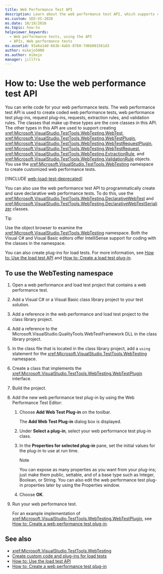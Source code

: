 ```yaml
---
title: Web Performance Test API
description: Learn about the web performance test API, which supports coded web performance tests, test plug-ins, request plug-ins, requests, and extraction/validation rules.
ms.custom: SEO-VS-2020
ms.date: 10/19/2016
ms.topic: how-to
helpviewer_keywords: 
  - Web performance tests, using the API
  - APIs, Web performance tests
ms.assetid: 93a6a1dd-663b-4ab5-8760-7d6b081561d3
author: mikejo5000
ms.author: mikejo
manager: jillfra
---
```

# How to: Use the web performance test API

You can write code for your web performance tests. The web performance test API is used to create coded web performance tests, web performance test plug-ins, request plug-ins, requests, extraction rules, and validation rules. The classes that make up these types are the core classes in this API. The other types in this API are used to support creating <xref:Microsoft.VisualStudio.TestTools.WebTesting.WebTest>, <xref:Microsoft.VisualStudio.TestTools.WebTesting.WebTestPlugin>, <xref:Microsoft.VisualStudio.TestTools.WebTesting.WebTestRequestPlugin>, <xref:Microsoft.VisualStudio.TestTools.WebTesting.WebTestRequest>, <xref:Microsoft.VisualStudio.TestTools.WebTesting.ExtractionRule>, and <xref:Microsoft.VisualStudio.TestTools.WebTesting.ValidationRule> objects. You use the <xref:Microsoft.VisualStudio.TestTools.WebTesting> namespace to create customized web performance tests.

[!INCLUDE [web-load-test-deprecated](includes/web-load-test-deprecated.md)]

You can also use the web performance test API to programmatically create and save declarative web performance tests. To do this, use the <xref:Microsoft.VisualStudio.TestTools.WebTesting.DeclarativeWebTest> and <xref:Microsoft.VisualStudio.TestTools.WebTesting.DeclarativeWebTestSerializer> classes.

> [!TIP]
> Use the object browser to examine the <xref:Microsoft.VisualStudio.TestTools.WebTesting> namespace. Both the Visual C# and Visual Basic editors offer IntelliSense support for coding with the classes in the namespace.

You can also create plug-ins for load tests. For more information, see [How to: Use the load test API](../test/how-to-use-the-load-test-api.md) and [How to: Create a load test plug-in](../test/how-to-create-a-load-test-plug-in.md).

## To use the WebTesting namespace

1. Open a web performance and load test project that contains a web performance test.

2. Add a Visual C# or a Visual Basic class library project to your test solution.

3. Add a reference in the web performance and load test project to the class library project.

4. Add a reference to the Microsoft.VisualStudio.QualityTools.WebTestFramework DLL in the class library project.

5. In the class file that is located in the class library project, add a `using` statement for the <xref:Microsoft.VisualStudio.TestTools.WebTesting> namespace.

6. Create a class that implements the <xref:Microsoft.VisualStudio.TestTools.WebTesting.WebTestPlugin> interface.

7. Build the project.

8. Add the new web performance test plug-in by using the Web Performance Test Editor:

    1. Choose **Add Web Test Plug-in** on the toolbar.

         The **Add Web Test Plug-in** dialog box is displayed.

    2. Under **Select a plug-in**, select your web performance test plug-in class.

    3. In the **Properties for selected plug-in** pane, set the initial values for the plug-in to use at run time.

        > [!NOTE]
        > You can expose as many properties as you want from your plug-ins; just make them public, settable, and of a base type such as Integer, Boolean, or String. You can also edit the web performance test plug-in properties later by using the Properties window.

    4. Choose **OK**.

9. Run your web performance test.

     For an example implementation of <xref:Microsoft.VisualStudio.TestTools.WebTesting.WebTestPlugin>, see [How to: Create a web performance test plug-in](../test/how-to-create-a-web-performance-test-plug-in.md).

## See also

- <xref:Microsoft.VisualStudio.TestTools.WebTesting>
- [Create custom code and plug-ins for load tests](../test/create-custom-code-and-plug-ins-for-load-tests.md)
- [How to: Use the load test API](../test/how-to-use-the-load-test-api.md)
- [How to: Create a web performance test plug-in](../test/how-to-create-a-web-performance-test-plug-in.md)
